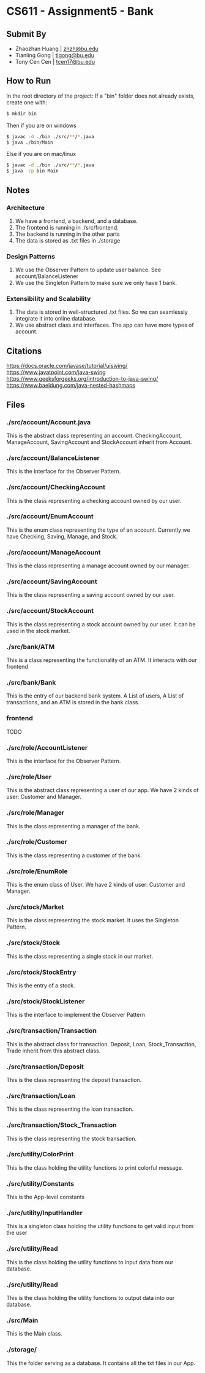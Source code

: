 # CS611 - Assignment5 - Bank
## Submit By
- Zhaozhan Huang | zhzh@bu.edu
- Tianling Gong | tlgong@bu.edu
- Tony Cen Cen | tcen17@bu.edu



## How to Run
In the root directory of the project:
If a "bin" folder does not already exists, create one with:
```bash
$ mkdir bin
```
Then if you are on windows
```bash
$ javac -d ./bin ./src/**/*.java
$ java ./bin/Main
```
Else if you are on mac/linux
```bash
$ javac -d ./bin ./src/**/*.java
$ java -cp bin Main
```


## Notes
### Architecture
1. We have a frontend, a backend, and a database.
2. The frontend is running in ./src/frontend. 
3. The backend is running in the other parts
4. The data is stored as .txt files in ./storage
### Design Patterns
1. We use the Observer Pattern to update user balance. See account/BalanceListener
2. We use the Singleton Pattern to make sure we only have 1 bank.
### Extensibility and Scalability
1. The data is stored in well-structured .txt files. So we can seamlessly integrate it into online database.
2. We use abstract class and interfaces. The app can have more types of account.


## Citations
https://docs.oracle.com/javase/tutorial/uiswing/
https://www.javatpoint.com/java-swing
https://www.geeksforgeeks.org/introduction-to-java-swing/
https://www.baeldung.com/java-nested-hashmaps

## Files 
### ./src/account/Account.java
This is the abstract class representing an account.
CheckingAccount, ManageAccount, SavingAccount and StockAccount inherit from Account.

### ./src/account/BalanceListener
This is the interface for the Observer Pattern.

### ./src/account/CheckingAccount 
This is the class representing a checking account owned by our user.

### ./src/account/EnumAccount
This is the enum class representing the type of an account. Currently we have Checking, Saving, Manage, and Stock.

### ./src/account/ManageAccount
This is the class representing a manage account owned by our manager.

### ./src/account/SavingAccount
This is the class representing a saving account owned by our user.

### ./src/account/StockAccount
This is the class representing a stock account owned by our user. It can be used in the stock market.

### ./src/bank/ATM
This is a class representing the functionality of an ATM. It interacts with our frontend

### ./src/bank/Bank
This is the entry of our backend bank system. A List of users, A List of transactions, and an ATM is stored in the bank class.

### frontend
TODO

### ./src/role/AccountListener
This is the interface for the Observer Pattern.

### ./src/role/User
This is the abstract class representing a user of our app. 
We have 2 kinds of user: Customer and Manager.

### ./src/role/Manager
This is the class representing a manager of the bank.

### ./src/role/Customer
This is the class representing a customer of the bank.

### ./src/role/EnumRole
This is the enum class of User.
We have 2 kinds of user: Customer and Manager.

### ./src/stock/Market
This is the class representing the stock market. It uses the Singleton Pattern.

### ./src/stock/Stock
This is the class representing a single stock in our market.

### ./src/stock/StockEntry
This is the entry of a stock.

### ./src/stock/StockListener
This is the interface to implement the Observer Pattern

### ./src/transaction/Transaction
This is the abstract class for transaction. Deposit, Loan, Stock_Transaction, Trade inherit from this abstract class.

### ./src/transaction/Deposit
This is the class representing the deposit transaction.

### ./src/transaction/Loan
This is the class representing the loan transaction.

### ./src/transaction/Stock_Transaction
This is the class representing the stock transaction.

### ./src/utility/ColorPrint
This is the class holding the utility functions to print colorful message.

### ./src/utility/Constants
This is the App-level constants

### ./src/utility/InputHandler
This is a singleton class holding the utility functions to get valid input from the user

### ./src/utility/Read
This is the class holding the utility functions to input data from our database.

### ./src/utility/Read
This is the class holding the utility functions to output data into our database.

### ./src/Main
This is the Main class.

### ./storage/
This the folder serving as a database. It contains all the txt files in our App.